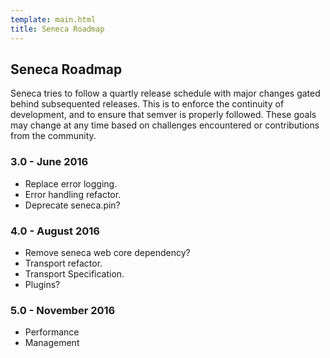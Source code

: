 ```yaml
---
template: main.html
title: Seneca Roadmap
---
```


## Seneca Roadmap

Seneca tries to follow a quartly release schedule with major changes gated behind subsequented releases.
This is to enforce the continuity of development, and to ensure that semver is properly followed.
These goals may change at any time based on challenges encountered or contributions from the community.

### 3.0 - June 2016

* Replace error logging.
* Error handling refactor.
* Deprecate seneca.pin?

### 4.0 - August 2016
* Remove seneca web core dependency?
* Transport refactor.
* Transport Specification.
* Plugins?

### 5.0 - November 2016
* Performance
* Management
